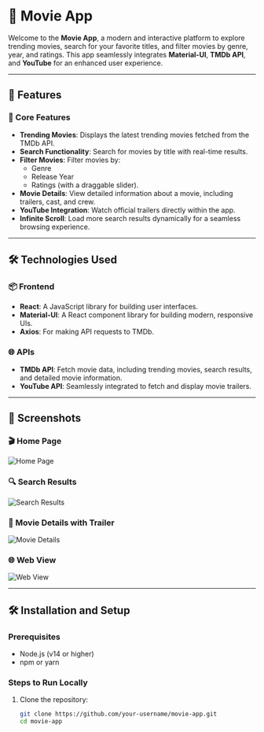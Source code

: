 # 🎥 Movie App

Welcome to the **Movie App**, a modern and interactive platform to explore trending movies, search for your favorite titles, and filter movies by genre, year, and ratings. This app seamlessly integrates **Material-UI**, **TMDb API**, and **YouTube** for an enhanced user experience.

---

## 🚀 Features

### 🌟 Core Features
- **Trending Movies**: Displays the latest trending movies fetched from the TMDb API.
- **Search Functionality**: Search for movies by title with real-time results.
- **Filter Movies**: Filter movies by:
  - Genre
  - Release Year
  - Ratings (with a draggable slider).
- **Movie Details**: View detailed information about a movie, including trailers, cast, and crew.
- **YouTube Integration**: Watch official trailers directly within the app.
- **Infinite Scroll**: Load more search results dynamically for a seamless browsing experience.

---

## 🛠️ Technologies Used

### 📦 Frontend
- **React**: A JavaScript library for building user interfaces.
- **Material-UI**: A React component library for building modern, responsive UIs.
- **Axios**: For making API requests to TMDb.

### 🌐 APIs
- **TMDb API**: Fetch movie data, including trending movies, search results, and detailed movie information.
- **YouTube API**: Seamlessly integrated to fetch and display movie trailers.

---

## 📸 Screenshots

### 🎬 Home Page
![Home Page](https://via.placeholder.com/800x400?text=Home+Page)

### 🔍 Search Results
![Search Results](https://via.placeholder.com/800x400?text=Search+Results)

### 🎥 Movie Details with Trailer
![Movie Details](https://via.placeholder.com/800x400?text=Movie+Details)

### 🌐 Web View
![Web View](public/webview.png)

---

## 🛠️ Installation and Setup

### Prerequisites
- Node.js (v14 or higher)
- npm or yarn

### Steps to Run Locally
1. Clone the repository:
   ```bash
   git clone https://github.com/your-username/movie-app.git
   cd movie-app

